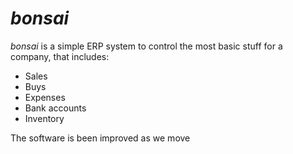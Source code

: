# *bonsai*
*bonsai* is a simple ERP system to control the most basic stuff for a company, that includes:

- Sales
- Buys
- Expenses
- Bank accounts
- Inventory

 The software is been improved as we move

